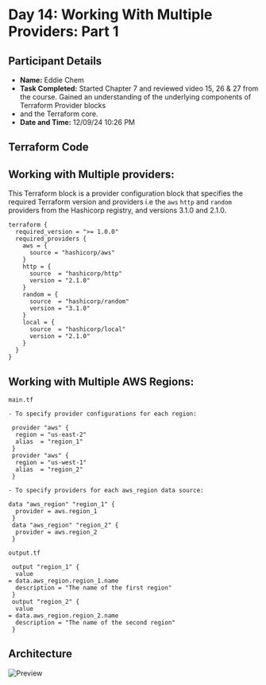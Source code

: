 # Day 14: Working With Multiple Providers: Part 1

## Participant Details

- **Name:** Eddie Chem
- **Task Completed:** Started Chapter 7 and reviewed video 15, 26 & 27 from the course. Gained an understanding of the underlying components of Terraform Provider blocks
- and the Terraform core.
- **Date and Time:** 12/09/24 10:26 PM

## Terraform Code 
## Working with Multiple providers:
This Terraform block is a provider configuration block that specifies the required Terraform version and providers i.e the `aws` `http`
and `random` providers from the Hashicorp registry, and versions 3.1.0 and 2.1.0.
```hcl
terraform {
  required_version = ">= 1.0.0"
  required_providers {
    aws = {
      source = "hashicorp/aws"
    }
    http = {
      source  = "hashicorp/http"
      version = "2.1.0"
    }
    random = {
      source  = "hashicorp/random"
      version = "3.1.0"
    }
    local = {
      source  = "hashicorp/local"
      version = "2.1.0"
    }
  }
}
```
## Working with Multiple AWS Regions:

`main.tf`
```hcl
- To specify provider configurations for each region:

 provider "aws" {
  region = "us-east-2"
  alias  = "region_1"
 }
 provider "aws" {
  region = "us-west-1"
  alias  = "region_2"
 }

- To specify providers for each aws_region data source:

data "aws_region" "region_1" {
  provider = aws.region_1
 }
 data "aws_region" "region_2" {
  provider = aws.region_2
 }

```
`output.tf`
```hcl
 output "region_1" {
  value       
= data.aws_region.region_1.name
  description = "The name of the first region"
 }
 output "region_2" {
  value       
= data.aws_region.region_2.name
  description = "The name of the second region"
 }
```
## Architecture 

![Preview](https://drive.google.com/uc?id=1gdq1l8ahyQpZv9DAxLQNf0F6T-kIk6AA)



